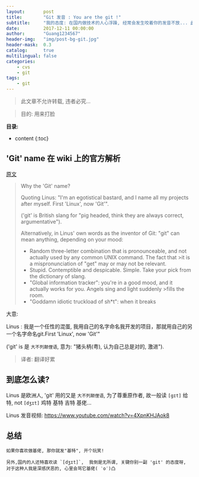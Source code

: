 ```yaml
---
layout:       post
title:        "Git 发音 : You are the git !"
subtitle:     "我的态度: 在国内做技术的人心浮躁, 经常会发生咬着你的发音不放... 此文告诉你怎么用 git 骂回去!"
date:         2017-12-11 00:00:00
author:       "Guang1234567"
header-img:   "img/post-bg-git.jpg"
header-mask:  0.3
catalog:      true
multilingual: false
categories:
    - cvs
    - git
tags:
    - git
---
```



> 此文章不允许转载, 违者必究...

> 目的: 用来打脸

**目录:**

* content
{:toc}


## 'Git' name 在 wiki 上的官方解析

[原文](https://git.wiki.kernel.org/index.php/GitFaq#Why_the_.27Git.27_name.3F)

>Why the 'Git' name?
>
>Quoting Linus: "I'm an egotistical bastard, and I name all my projects after myself. First 'Linux', now 'Git'".
>
>('git' is British slang for "pig headed, think they are always correct, argumentative").
>
>Alternatively, in Linus' own words as the inventor of Git: "git" can mean anything, depending on your mood:
>
> - Random three-letter combination that is pronounceable, and not actually used by any common UNIX command. The fact that >it is a mispronunciation of "get" may or may not be relevant.
> - Stupid. Contemptible and despicable. Simple. Take your pick from the dictionary of slang.
> - "Global information tracker": you're in a good mood, and it actually works for you. Angels sing and light suddenly >fills the room.
> - "Goddamn idiotic truckload of sh*t": when it breaks

大意:

Linus : 我是一个任性的混蛋, 我用自己的名字命名我开发的项目，那就用自己的另一个名字命名git.First 'Linux', now 'Git'"

('git' is 是 `大不列颠俚语`, 意为: "猪头柄(粤), 认为自己总是对的, 激进").

> 译者: 翻译好累


## 到底怎么读?

Linus 是欧洲人, 'git' 用的又是 `大不列颠俚语`, 为了尊重原作者, 故一般读 `[gɪt]` 给特,   not `[dʒɪt]` 鸡特 基特 吉特 基佬...

Linus 发音视频: https://www.youtube.com/watch?v=4XpnKHJAok8

## 总结
    如果你喜欢做基佬, 那你就发"基特", 开个玩笑!

    另外,国内的人还特喜欢读 `[dʒɪt]`,  我倒是无所谓, 关键你别一副 'git' 的态度呀,  对于这种人我是深感厌恶的, 心里会骂它基佬( ‵o′)凸





